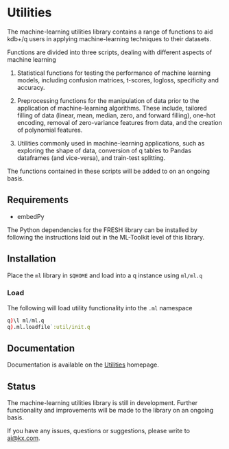 # Utilities

The machine-learning utilities library contains a range of functions to aid kdb+/q users in applying machine-learning techniques to their datasets.

Functions are divided into three scripts, dealing with different aspects of machine learning

1.  Statistical functions for testing the performance of machine learning models, including confusion matrices, t-scores, logloss, specificity and accuracy.

2.  Preprocessing functions for the manipulation of data prior to the application of machine-learning algorithms. These include, tailored filling of data (linear, mean, median, zero, and forward filling), one-hot encoding, removal of zero-variance features from data, and the creation of polynomial features.

3.  Utilities commonly used in machine-learning applications, such as exploring the shape of data, conversion of q tables to Pandas dataframes (and vice-versa), and train-test splitting.
  
The functions contained in these scripts will be added to on an ongoing basis.

## Requirements

- embedPy

The Python dependencies for the FRESH library can be installed by following the instructions laid out in the ML-Toolkit level of this library.

## Installation

Place the `ml` library in `$QHOME` and load into a q instance using `ml/ml.q`

### Load

The following will load utility functionality into the `.ml` namespace  
```q
q)\l ml/ml.q
q).ml.loadfile`:util/init.q
```

## Documentation

Documentation is available on the [Utilities](https://code.kx.com/v2/ml/toolkit/utils/) homepage.

## Status
  
The machine-learning utilities library is still in development. Further functionality and improvements will be made to the library on an ongoing basis.

If you have any issues, questions or suggestions, please write to ai@kx.com.
